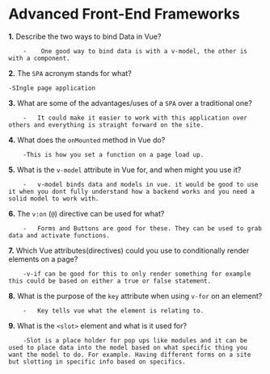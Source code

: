 # Advanced Front-End Frameworks


**1.** Describe the two ways to bind Data in Vue?
<!-- enter you answer in the space below -->
```
    -    One good way to bind data is with a v-model, the other is with a component. 
```

**2.** The `SPA` acronym stands for what?
<!-- enter you answer in the space below -->
```
-SIngle page application  
```
**3.** What are some of the advantages/uses of a `SPA` over a traditional one?
<!-- enter you answer in the space below -->
```
    -   It could make it easier to work with this application over others and everything is straight forward on the site. 
```
**4.** What does the `onMounted` method in Vue do?
<!-- enter you answer in the space below -->
```
    -This is how you set a function on a page load up.
```
**5.** What is the `v-model` attribute in Vue for, and when might you use it?
<!-- enter you answer in the space below -->
```
    -   v-model binds data and models in vue. it would be good to use it when you dont fully understand how a backend works and you need a solid model to work with. 
```
**6.** The `v:on` (`@`) directive can be used for what?
<!-- enter you answer in the space below -->
```
    -   Forms and Buttons are good for these. They can be used to grab data and activate functions.
```
**7.** Which Vue attributes(directives) could you use to conditionally render elements on a page?
<!-- enter you answer in the space below -->
```
    -v-if can be good for this to only render something for example this could be based on either a true or false statement.
```
**8.** What is the purpose of the `key` attribute when using `v-for` on an element?
<!-- enter you answer in the space below -->
```
    -   Key tells vue what the element is relating to.
```
**9.** What is the `<slot>` element and what is it used for?
<!-- enter you answer in the space below -->
```
    -Slot is a place holder for pop ups like modules and it can be used to place data into the model based on what specific thing you want the model to do. For example. Having different forms on a site but slotting in specific info based on specifics.
```